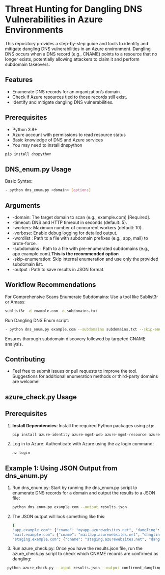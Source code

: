 # Threat Hunting for Dangling DNS Vulnerabilities in Azure Environments

This repository provides a step-by-step guide and tools to identify and mitigate dangling DNS vulnerabilities in an Azure environment. Dangling DNS occurs when a DNS record (e.g., CNAME) points to a resource that no longer exists, potentially allowing attackers to claim it and perform subdomain takeovers.

## Features
- Enumerate DNS records for an organization’s domain.
- Check if Azure resources tied to those records still exist.
- Identify and mitigate dangling DNS vulnerabilities.

## Prerequisites
- Python 3.8+
- Azure account with permissions to read resource status
- Basic knowledge of DNS and Azure services
- You may need to install dnspython
```bash
pip install dnspython
```



## DNS_enum.py Usage
Basic Syntax:
```bash
- python dns_enum.py <domain> [options]
```

## Arguments
- -domain: The target domain to scan (e.g., example.com) [Required].
- -timeout: DNS and HTTP timeout in seconds (default: 5).
- -workers: Maximum number of concurrent workers (default: 10).
- -verbose: Enable debug logging for detailed output.
- -wordlist <file>: Path to a file with subdomain prefixes (e.g., app, mail) to brute-force.
- -subdomains <file>: Path to a file with pre-enumerated subdomains (e.g., app.example.com).**This is the recommended option**
- -skip-enumeration: Skip internal enumeration and use only the provided subdomain list.
- -output <file>: Path to save results in JSON format.


## Workflow Recommendations
For Comprehensive Scans
Enumerate Subdomains: Use a tool like Sublist3r or Amass: 
```bash
sublist3r -d example.com -o subdomains.txt
```

Run Dangling DNS Enum script:
```bash
- python dns_enum.py example.com --subdomains subdomains.txt --skip-enumeration --output results.json
```
Ensures thorough subdomain discovery followed by targeted CNAME analysis.

## Contributing
- Feel free to submit issues or pull requests to improve the tool. Suggestions for additional enumeration methods or third-party domains are welcome!


## azure_check.py Usage
## Prerequisites

1. **Install Dependencies**:
   Install the required Python packages using `pip`:

   ```bash
   pip install azure-identity azure-mgmt-web azure-mgmt-resource azure-mgmt-subscription

2. Log in to Azure: Authenticate with Azure using the az login command:
   ```bash
   az login
## Example 1: Using JSON Output from dns_enum.py
1. Run dns_enum.py: Start by running the dns_enum.py script to enumerate DNS records for a domain and output the results to a JSON file:
   ```bash
   python dns_enum.py example.com --output results.json
2. The JSON output will look something like this:
    ```bash
   {
    "app.example.com": {"cname": "myapp.azurewebsites.net", "dangling": true},
    "mail.example.com": {"cname": "mailapp.azurewebsites.net", "dangling": false},
    "staging.example.com": {"cname": "staging.azurewebsites.net", "dangling": true}}
3. Run azure_check.py: Once you have the results.json file, run the azure_check.py script to check which CNAME records are confirmed as dangling:
```bash
 python azure_check.py --input results.json --output confirmed_dangling.txt
```


   
   
